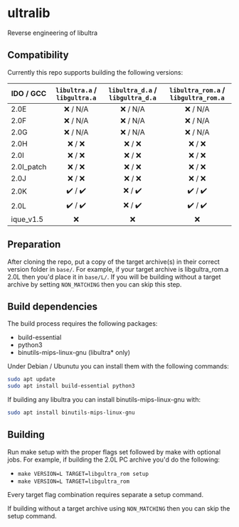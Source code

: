 # ultralib

Reverse engineering of libultra

## Compatibility

Currently this repo supports building the following versions:

| IDO / GCC  | `libultra.a` / `libgultra.a` | `libultra_d.a` / `libgultra_d.a` | `libultra_rom.a` / `libgultra_rom.a` |
| -          | :-: | :-: | :-: |
| 2.0E       | :x: / N/A | :x: / N/A | :x: / N/A |
| 2.0F       | :x: / N/A | :x: / N/A | :x: / N/A |
| 2.0G       | :x: / N/A | :x: / N/A | :x: / N/A |
| 2.0H       | :x: / :x: | :x: / :x: | :x: / :x: |
| 2.0I       | :x: / :x: | :x: / :x: | :x: / :x: |
| 2.0I_patch | :x: / :x: | :x: / :x: | :x: / :x: |
| 2.0J       | :x: / :x: | :x: / :x: | :x: / :x: |
| 2.0K       | :heavy_check_mark: / :heavy_check_mark: | :x: / :heavy_check_mark: | :heavy_check_mark: / :heavy_check_mark: |
| 2.0L       | :heavy_check_mark: / :heavy_check_mark: | :x: / :heavy_check_mark: | :heavy_check_mark: / :heavy_check_mark: |
| ique_v1.5  | :x: | :x: | :x: |

## Preparation

After cloning the repo, put a copy of the target archive(s) in their correct version folder in `base/`.
For example, if your target archive is libgultra_rom.a 2.0L then you'd place it in `base/L/`.
If you will be building without a target archive by setting `NON_MATCHING` then you can skip this step.

## Build dependencies

The build process requires the following packages:

- build-essential
- python3
- binutils-mips-linux-gnu (libultra* only)

Under Debian / Ubunutu you can install them with the following commands:

```bash
sudo apt update
sudo apt install build-essential python3
```

If building any libultra you can install binutils-mips-linux-gnu with:

```bash
sudo apt install binutils-mips-linux-gnu
```

## Building

Run make setup with the proper flags set followed by make with optional jobs.
For example, if building the 2.0L PC archive you'd do the following: 

- `make VERSION=L TARGET=libgultra_rom setup`
- `make VERSION=L TARGET=libgultra_rom`

Every target flag combination requires separate a setup command.

If building without a target archive using `NON_MATCHING` then you can skip the setup command.
